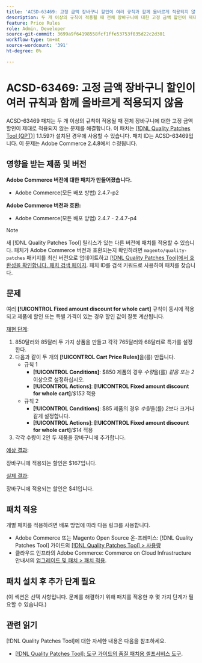 ```yaml
---
title: 'ACSD-63469: 고정 금액 장바구니 할인이 여러 규칙과 함께 올바르게 적용되지 않음'
description: 두 개 이상의 규칙이 적용될 때 전체 장바구니에 대한 고정 금액 할인이 제대로 적용되지 않는 Adobe Commerce 문제를 해결하려면 ACSD-63469 패치를 적용합니다.
feature: Price Rules
role: Admin, Developer
source-git-commit: 3699a9f64198558fcf1ffe53753f035d22c2d301
workflow-type: tm+mt
source-wordcount: '391'
ht-degree: 0%

---
```



# ACSD-63469: 고정 금액 장바구니 할인이 여러 규칙과 함께 올바르게 적용되지 않음

ACSD-63469 패치는 두 개 이상의 규칙이 적용될 때 전체 장바구니에 대한 고정 금액 할인이 제대로 적용되지 않는 문제를 해결합니다. 이 패치는 [[!DNL Quality Patches Tool (QPT)]](/help/tools/quality-patches-tool/quality-patches-tool-to-self-serve-quality-patches.md) 1.1.59가 설치된 경우에 사용할 수 있습니다. 패치 ID는 ACSD-63469입니다. 이 문제는 Adobe Commerce 2.4.8에서 수정됩니다.

## 영향을 받는 제품 및 버전

**Adobe Commerce 버전에 대한 패치가 만들어졌습니다.**

* Adobe Commerce(모든 배포 방법) 2.4.7-p2

**Adobe Commerce 버전과 호환:**

* Adobe Commerce(모든 배포 방법) 2.4.7 - 2.4.7-p4

>[!NOTE]
>
>새 [!DNL Quality Patches Tool] 릴리스가 있는 다른 버전에 패치를 적용할 수 있습니다. 패치가 Adobe Commerce 버전과 호환되는지 확인하려면 `magento/quality-patches` 패키지를 최신 버전으로 업데이트하고 [[!DNL Quality Patches Tool]에서 호환성을 확인합니다. 패치 검색 페이지](https://experienceleague.adobe.com/tools/commerce-quality-patches/index.html). 패치 ID를 검색 키워드로 사용하여 패치를 찾습니다.

## 문제

여러 **[!UICONTROL Fixed amount discount for whole cart]** 규칙이 동시에 적용되고 제품에 할인 또는 특별 가격이 있는 경우 할인 값이 잘못 계산됩니다.

<u>재현 단계</u>:

1. 850달러와 85달러 두 가지 상품을 만들고 각각 765달러와 68달러로 특가를 설정한다.
1. 다음과 같이 두 개의 **[!UICONTROL Cart Price Rules]**&#x200B;을(를) 만듭니다.
   * 규칙 1
      * **[!UICONTROL Conditions]**: $850 제품의 경우 *수량*&#x200B;을(를) *같음 또는 2* 이상으로 설정하십시오.
      * **[!UICONTROL Actions]**: **[!UICONTROL Fixed amount discount for whole cart]**/*$153* 적용
   * 규칙 2
      * **[!UICONTROL Conditions]**: $85 제품의 경우 *수량*&#x200B;을(를) *2*&#x200B;보다 크거나 같게 설정합니다.
      * **[!UICONTROL Actions]**: **[!UICONTROL Fixed amount discount for whole cart]**/*$14* 적용
1. 각각 수량이 2인 두 제품을 장바구니에 추가합니다.

<u>예상 결과</u>:

장바구니에 적용되는 할인은 $167입니다.

<u>실제 결과</u>:

장바구니에 적용되는 할인은 $41입니다.

## 패치 적용

개별 패치를 적용하려면 배포 방법에 따라 다음 링크를 사용합니다.

* Adobe Commerce 또는 Magento Open Source 온-프레미스: [!DNL Quality Patches Tool] 가이드의 [[!DNL Quality Patches Tool] > 사용량](/help/tools/quality-patches-tool/usage.md)
* 클라우드 인프라의 Adobe Commerce: Commerce on Cloud Infrastructure 안내서의 [업그레이드 및 패치 > 패치 적용](https://experienceleague.adobe.com/docs/commerce-cloud-service/user-guide/develop/upgrade/apply-patches.html).

## 패치 설치 후 추가 단계 필요

(이 섹션은 선택 사항입니다. 문제를 해결하기 위해 패치를 적용한 후 몇 가지 단계가 필요할 수 있습니다.) 

## 관련 읽기

[!DNL Quality Patches Tool]에 대한 자세한 내용은 다음을 참조하세요.

* [[!DNL Quality Patches Tool]: 도구 가이드의 품질 패치용 셀프서비스 도구](/help/tools/quality-patches-tool/quality-patches-tool-to-self-serve-quality-patches.md).

